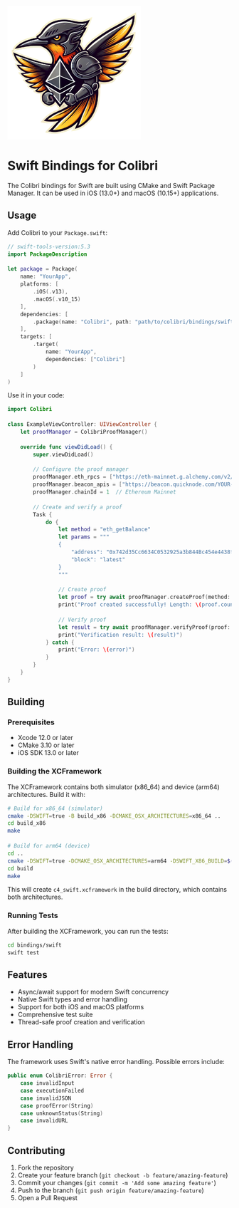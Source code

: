 <img src="c4_logo.png" alt="C4 Logo" width="300"/>

# Swift Bindings for Colibri

The Colibri bindings for Swift are built using CMake and Swift Package Manager. It can be used in iOS (13.0+) and macOS (10.15+) applications.

## Usage

Add Colibri to your `Package.swift`:

```swift
// swift-tools-version:5.3
import PackageDescription

let package = Package(
    name: "YourApp",
    platforms: [
        .iOS(.v13),
        .macOS(.v10_15)
    ],
    dependencies: [
        .package(name: "Colibri", path: "path/to/colibri/bindings/swift")
    ],
    targets: [
        .target(
            name: "YourApp",
            dependencies: ["Colibri"]
        )
    ]
)
```

Use it in your code:

```swift
import Colibri

class ExampleViewController: UIViewController {
    let proofManager = ColibriProofManager()
    
    override func viewDidLoad() {
        super.viewDidLoad()
        
        // Configure the proof manager
        proofManager.eth_rpcs = ["https://eth-mainnet.g.alchemy.com/v2/YOUR-API-KEY"]
        proofManager.beacon_apis = ["https://beacon.quicknode.com/YOUR-API-KEY"]
        proofManager.chainId = 1  // Ethereum Mainnet
        
        // Create and verify a proof
        Task {
            do {
                let method = "eth_getBalance"
                let params = """
                {
                    "address": "0x742d35Cc6634C0532925a3b844Bc454e4438f44e",
                    "block": "latest"
                }
                """
                
                // Create proof
                let proof = try await proofManager.createProof(method: method, params: params)
                print("Proof created successfully! Length: \(proof.count)")
                
                // Verify proof
                let result = try await proofManager.verifyProof(proof: proof, method: method, params: params)
                print("Verification result: \(result)")
            } catch {
                print("Error: \(error)")
            }
        }
    }
}
```

## Building

### Prerequisites
- Xcode 12.0 or later
- CMake 3.10 or later
- iOS SDK 13.0 or later

### Building the XCFramework

The XCFramework contains both simulator (x86_64) and device (arm64) architectures. Build it with:

```bash
# Build for x86_64 (simulator)
cmake -DSWIFT=true -B build_x86 -DCMAKE_OSX_ARCHITECTURES=x86_64 ..
cd build_x86
make

# Build for arm64 (device)
cd ..
cmake -DSWIFT=true -DCMAKE_OSX_ARCHITECTURES=arm64 -DSWIFT_X86_BUILD=$(pwd)/build_x86 -B build ..
cd build
make
```

This will create `c4_swift.xcframework` in the build directory, which contains both architectures.

### Running Tests

After building the XCFramework, you can run the tests:

```bash
cd bindings/swift
swift test
```

## Features

- Async/await support for modern Swift concurrency
- Native Swift types and error handling
- Support for both iOS and macOS platforms
- Comprehensive test suite
- Thread-safe proof creation and verification

## Error Handling

The framework uses Swift's native error handling. Possible errors include:

```swift
public enum ColibriError: Error {
    case invalidInput
    case executionFailed
    case invalidJSON
    case proofError(String)
    case unknownStatus(String)
    case invalidURL
}
```

## Contributing

1. Fork the repository
2. Create your feature branch (`git checkout -b feature/amazing-feature`)
3. Commit your changes (`git commit -m 'Add some amazing feature'`)
4. Push to the branch (`git push origin feature/amazing-feature`)
5. Open a Pull Request 